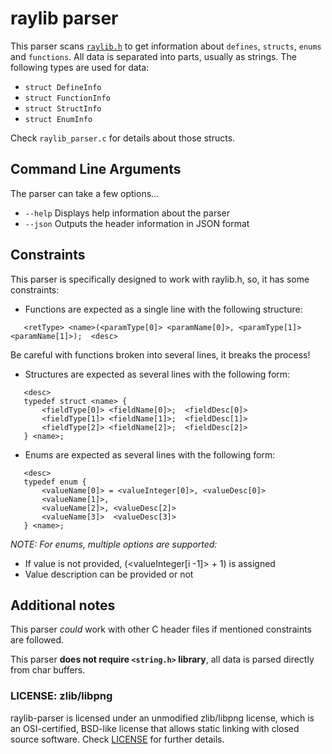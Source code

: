 # raylib parser

This parser scans [`raylib.h`](../src/raylib.h) to get information about `defines`, `structs`, `enums` and `functions`.
All data is separated into parts, usually as strings. The following types are used for data:

 - `struct DefineInfo`
 - `struct FunctionInfo`
 - `struct StructInfo`
 - `struct EnumInfo`
 
Check `raylib_parser.c` for details about those structs.

## Command Line Arguments

The parser can take a few options...

- `--help` Displays help information about the parser
- `--json` Outputs the header information in JSON format

## Constraints

This parser is specifically designed to work with raylib.h, so, it has some constraints: 

 - Functions are expected as a single line with the following structure:
```
   <retType> <name>(<paramType[0]> <paramName[0]>, <paramType[1]> <paramName[1]>);  <desc>
```
   Be careful with functions broken into several lines, it breaks the process!
   
 - Structures are expected as several lines with the following form:
```
   <desc>
   typedef struct <name> {
       <fieldType[0]> <fieldName[0]>;  <fieldDesc[0]>
       <fieldType[1]> <fieldName[1]>;  <fieldDesc[1]>
       <fieldType[2]> <fieldName[2]>;  <fieldDesc[2]>
   } <name>;
```
 - Enums are expected as several lines with the following form:
```
   <desc>
   typedef enum {
       <valueName[0]> = <valueInteger[0]>, <valueDesc[0]>
       <valueName[1]>,
       <valueName[2]>, <valueDesc[2]>
       <valueName[3]>  <valueDesc[3]>
   } <name>;
```   
   
_NOTE: For enums, multiple options are supported:_
      
 - If value is not provided, (<valueInteger[i -1]> + 1) is assigned
 - Value description can be provided or not

## Additional notes

This parser _could_ work with other C header files if mentioned constraints are followed.

This parser **does not require `<string.h>` library**, all data is parsed directly from char buffers.

### LICENSE: zlib/libpng

raylib-parser is licensed under an unmodified zlib/libpng license, which is an OSI-certified, BSD-like license that allows static linking with closed source software. Check [LICENSE](LICENSE) for further details.

